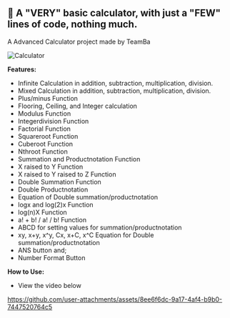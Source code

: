 <h2>📄 A "VERY" basic calculator, with just a "FEW" lines of code, nothing much.<br></h2>

A Advanced Calculator project made by TeamBa


![Calculator](https://github.com/user-attachments/assets/8f64d096-38bc-4391-91a7-443ef909ab9f)


**Features:**
  - Infinite Calculation in addition, subtraction, multiplication, division.
  - Mixed Calculation in addition, subtraction, multiplication, division.
  - Plus/minus Function
  - Flooring, Ceiling, and Integer calculation
  - Modulus Function
  - Integerdivision Function
  - Factorial Function
  - Squareroot Function
  - Cuberoot Function
  - Nthroot Function
  - Summation and Productnotation Function
  - X raised to Y Function
  - X raised to Y raised to Z Function
  - Double Summation Function
  - Double Productnotation
  - Equation of Double summation/productnotation
  - logx and log(2)x Function
  - log(n)X Function
  - a! + b! / a! / b! Function
  - ABCD for setting values for summation/productnotation
  - xy, x+y, x^y, Cx, x+C, x^C Equation for Double summation/productnotation
  - ANS button and;
  - Number Format Button

**How to Use:**
- View the video below

https://github.com/user-attachments/assets/8ee6f6dc-9a17-4af4-b9b0-7447520764c5



